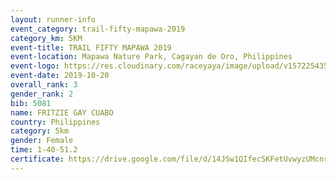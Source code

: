 ```yaml
---
layout: runner-info 
event_category: trail-fifty-mapawa-2019 
category_km: 5KM 
event-title: TRAIL FIFTY MAPAWA 2019  
event-location: Mapawa Nature Park, Cagayan de Oro, Philippines 
event-logo: https://res.cloudinary.com/raceyaya/image/upload/v1572254355/logo/trail-fifty-mapawa_fizjmb.jpg 
event-date: 2019-10-20 
overall_rank: 3
gender_rank: 2
bib: 5081
name: FRITZIE GAY CUABO
country: Philippines
category: 5km
gender: Female
time: 1-40-51.2
certificate: https://drive.google.com/file/d/14JSw1QIfecSKFetUvwyzUMcnrsWHDu7E/view?usp=sharing
---
```

